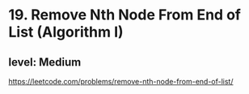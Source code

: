 # 19. Remove Nth Node From End of List (Algorithm I)
## level: Medium

https://leetcode.com/problems/remove-nth-node-from-end-of-list/
